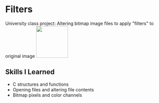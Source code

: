 # Filters
University class project: Altering bitmap image files to apply "filters" to original image
<img src= "https://github.com/HenryMarken/Filters/blob/main/Example%20Images/original.bmp" width = "100" >



## Skills I Learned
* C structures and functions 
* Opening files and altering file contents
* Bitmap pixels and color channels 
